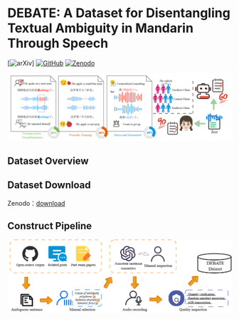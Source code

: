 # DEBATE: A Dataset for Disentangling Textual Ambiguity in Mandarin Through Speech
[![arXiv](https://img.shields.io/badge/Arxiv-paper-blue)]  [![GitHub](https://img.shields.io/badge/GitHub-Repo-green)](https://github.com/SmileHnu/DEBATE) [![Zenodo](https://img.shields.io/badge/Zenodo-dataset-yellow)](https://zenodo.org/records/15609922)

<div align="center"><img width="800px" src="figure/overview.png" /></div>

## Dataset Overview
## Dataset Download
Zenodo：[download](https://zenodo.org/records/15609922)
## Construct Pipeline
<div align="center"><img width="800px" src="figure/pipeline.png" /></div>

